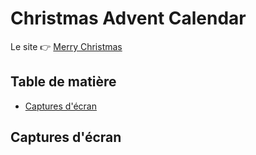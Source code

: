 # Christmas Advent Calendar

Le site 👉 [Merry Christmas](https://loic-1.github.io/JS-Advent.github.io/)

## Table de matière
- [Captures d'écran](#captures-décran)

## Captures d'écran
